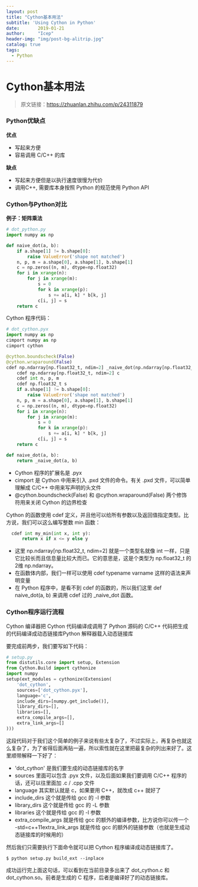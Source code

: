 ```yaml
---
layout: post
title: "Cython基本用法"
subtitle: 'Using Cython in Python'
date:       2019-01-21
author:     "Icep"
header-img: "img/post-bg-alitrip.jpg"
catalog: true
tags:
  - Python
---
```


# Cython基本用法

> 原文链接：https://zhuanlan.zhihu.com/p/24311879
 
### Python优缺点
**优点**

- 写起来方便
- 容易调用 C/C++ 的库

**缺点**

- 写起来方便但是以执行速度很慢为代价
- 调用C++, 需要库本身按照 Python 的规范使用 Python API

### Cython与Python对比

**例子：矩阵乘法**
```python
# dot_python.py
import numpy as np

def naive_dot(a, b):
    if a.shape[1] != b.shape[0]:
        raise ValueError('shape not matched')
    n, p, m = a.shape[0], a.shape[1], b.shape[1]
    c = np.zeros((n, m), dtype=np.float32)
    for i in xrange(n):
        for j in xrange(m):
            s = 0
            for k in xrange(p):
                s += a[i, k] * b[k, j]
            c[i, j] = s
    return c
```
Cython 程序代码：
```python
# dot_cython.pyx
import numpy as np
cimport numpy as np
cimport cython

@cython.boundscheck(False)
@cython.wraparound(False)
cdef np.ndarray[np.float32_t, ndim=2] _naive_dot(np.ndarray[np.float32_t, ndim=2] a, np.ndarray[np.float32_t, ndim=2] b):
    cdef np.ndarray[np.float32_t, ndim=2] c
    cdef int n, p, m
    cdef np.float32_t s
    if a.shape[1] != b.shape[0]:
        raise ValueError('shape not matched')
    n, p, m = a.shape[0], a.shape[1], b.shape[1]
    c = np.zeros((n, m), dtype=np.float32)
    for i in xrange(n):
        for j in xrange(m):
            s = 0
            for k in xrange(p):
                s += a[i, k] * b[k, j]
            c[i, j] = s
    return c

def naive_dot(a, b):
    return _naive_dot(a, b)

```
- Cython 程序的扩展名是 .pyx
- cimport 是 Cython 中用来引入 .pxd 文件的命令。有关 .pxd 文件，可以简单理解成 C/C++ 中用来写声明的头文件
- @cython.boundscheck(False) 和 @cython.wraparound(False) 两个修饰符用来关闭 Cython 的边界检查

Cython 的函数使用 cdef 定义，并且他可以给所有参数以及返回值指定类型。比方说，我们可以这么编写整数 min 函数：
```python
  cdef int my_min(int x, int y):
      return x if x <= y else y
```
- 这里 np.ndarray[np.float32_t, ndim=2] 就是一个类型名就像 int 一样，只是它比较长而且信息量比较大而已。它的意思是，这是个类型为 np.float32_t 的2维 np.ndarray。
- 在函数体内部，我们一样可以使用 cdef typename varname 这样的语法来声明变量
- 在 Python 程序中，是看不到 cdef 的函数的，所以我们这里 def naive_dot(a, b) 来调用 cdef 过的 _naive_dot 函数。

### Cython程序运行流程
Cython 编译器把 Cython 代码编译成调用了 Python 源码的 C/C++ 代码把生成的代码编译成动态链接库Python 解释器载入动态链接库

要完成前两步，我们要写如下代码：
```python
# setup.py
from distutils.core import setup, Extension
from Cython.Build import cythonize
import numpy
setup(ext_modules = cythonize(Extension(
    'dot_cython',
    sources=['dot_cython.pyx'],
    language='c',
    include_dirs=[numpy.get_include()],
    library_dirs=[],
    libraries=[],
    extra_compile_args=[],
    extra_link_args=[]
)))
```
这段代码对于我们这个简单的例子来说有些太复杂了，不过实际上，再复杂也就这么复杂了，为了省得后面再贴一遍，所以索性就在这里把最复杂的列出来好了。这里顺带解释一下好了：

- 'dot_cython' 是我们要生成的动态链接库的名字
- sources 里面可以包含 .pyx 文件，以及后面如果我们要调用 C/C++ 程序的话，还可以往里面加 .c / .cpp 文件
- language 其实默认就是 c，如果要用 C++，就改成 c++ 就好了
- include_dirs 这个就是传给 gcc 的 -I 参数
- library_dirs 这个就是传给 gcc 的 -L 参数
- libraries 这个就是传给 gcc 的 -l 参数
- extra_compile_args 就是传给 gcc 的额外的编译参数，比方说你可以传一个 -std=c++11extra_link_args 就是传给 gcc 的额外的链接参数（也就是生成动态链接库的时候用的）

然后我们只需要执行下面命令就可以把 Cython 程序编译成动态链接库了。
```shell
$ python setup.py build_ext --inplace
```
成功运行完上面这句话，可以看到在当前目录多出来了 dot_cython.c 和 dot_cython.so。前者是生成的 C 程序，后者是编译好了的动态链接库。
